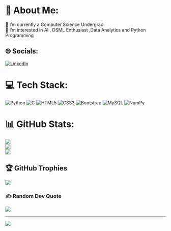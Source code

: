 # 💫 About Me:
🔭 I’m currently a Computer Science Undergrad.<br>🌱 I’m interested in AI , DSML Enthusiast ,Data Analytics and Python Programming<br>


## 🌐 Socials:
[![LinkedIn](https://img.shields.io/badge/LinkedIn-%230077B5.svg?logo=linkedin&logoColor=white)](https://linkedin.com/in/https://www.linkedin.com/in/thorlikonda-siva-prasad/) 

# 💻 Tech Stack:
![Python](https://img.shields.io/badge/python-3670A0?style=flat&logo=python&logoColor=ffdd54) ![C](https://img.shields.io/badge/c-%2300599C.svg?style=flat&logo=c&logoColor=white) ![HTML5](https://img.shields.io/badge/html5-%23E34F26.svg?style=flat&logo=html5&logoColor=white) ![CSS3](https://img.shields.io/badge/css3-%231572B6.svg?style=flat&logo=css3&logoColor=white) ![Bootstrap](https://img.shields.io/badge/bootstrap-%23563D7C.svg?style=flat&logo=bootstrap&logoColor=white) ![MySQL](https://img.shields.io/badge/mysql-%2300f.svg?style=flat&logo=mysql&logoColor=white) ![NumPy](https://img.shields.io/badge/numpy-%23013243.svg?style=flat&logo=numpy&logoColor=white)
# 📊 GitHub Stats:
![](https://github-readme-stats.vercel.app/api?username=thorlikondasivaprasad&theme=vue-dark&hide_border=false&include_all_commits=true&count_private=true)<br/>
![](https://github-readme-streak-stats.herokuapp.com/?user=thorlikondasivaprasad&theme=vue-dark&hide_border=false)<br/>
![](https://github-readme-stats.vercel.app/api/top-langs/?username=thorlikondasivaprasad&theme=vue-dark&hide_border=false&include_all_commits=true&count_private=true&layout=compact)

## 🏆 GitHub Trophies
![](https://github-profile-trophy.vercel.app/?username=thorlikondasivaprasad&theme=dracula&no-frame=false&no-bg=false&margin-w=4)

### ✍️ Random Dev Quote
![](https://quotes-github-readme.vercel.app/api?type=horizontal&theme=gruvbox)

---
[![](https://visitcount.itsvg.in/api?id=thorlikondasivaprasad&icon=0&color=0)](https://visitcount.itsvg.in)

<!-- Proudly created with GPRM ( https://gprm.itsvg.in ) -->
